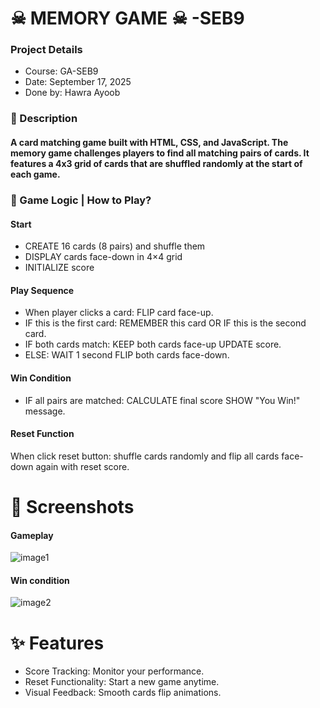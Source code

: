 # ☠︎ MEMORY GAME ☠︎ -SEB9

### Project Details
- Course: GA-SEB9
- Date: September 17, 2025
- Done by: Hawra Ayoob

### 📝 Description 
#### A card matching game built with HTML, CSS, and JavaScript. The memory game challenges players to find all matching pairs of cards. It features a 4x3 grid of cards that are shuffled randomly at the start of each game.

### 🧠 Game Logic | How to Play?
#### Start
- CREATE 16 cards (8 pairs) and shuffle them 
- DISPLAY cards face-down in 4×4 grid 
- INITIALIZE score

#### Play Sequence
- When player clicks a card: FLIP card face-up. 
- IF this is the first card: REMEMBER this card OR IF this is the second card. 
- IF both cards match: KEEP both cards face-up UPDATE score.
- ELSE: WAIT 1 second FLIP both cards face-down.

#### Win Condition
- IF all pairs are matched: CALCULATE final score SHOW "You Win!" message.

#### Reset Function
When click reset button: shuffle cards randomly and flip all cards face-down again with reset score.

# 📸 Screenshots

#### Gameplay
![image1](https://ibb.co/39KkDsXD)

#### Win condition
![image2](https://ibb.co/XkCwbppV)


# ✨ Features
- Score Tracking: Monitor your performance.
- Reset Functionality: Start a new game anytime.
- Visual Feedback: Smooth cards flip animations.

